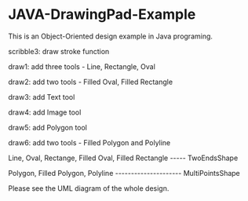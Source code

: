 JAVA-DrawingPad-Example
===============

This is an Object-Oriented design example in Java programing.

scribble3: draw stroke function

draw1: add three tools - Line, Rectangle, Oval

draw2: add two tools - Filled Oval, Filled Rectangle

draw3: add Text tool

draw4: add Image tool

draw5: add Polygon tool

draw6: add two tools - Filled Polygon and Polyline


Line, Oval, Rectange, Filled Oval, Filled Rectangle ----- TwoEndsShape

Polygon, Filled Polygon, Polyline   --------------------- MultiPointsShape


Please see the UML diagram of the whole design.

